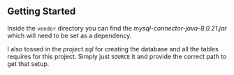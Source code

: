 ## Getting Started

Inside the `vendor` directory you can find the *mysql-connector-java-8.0.21.jar* which will need to be set as a dependency.

I also tossed in the *project.sql* for creating the database and all the tables requires for this project. Simply just `SOURCE` it and provide the correct path to get that setup.